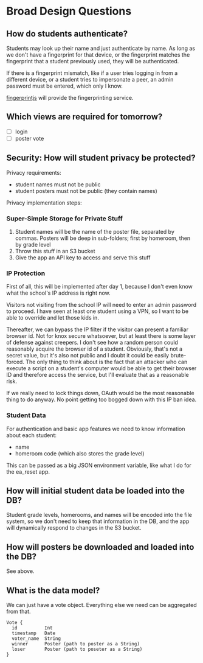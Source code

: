 # Broad Design Questions

## How do students authenticate?

Students may look up their name and just authenticate by name. As long as we
don't have a fingerprint for that device, or the fingerprint matches the
fingerprint that a student previously used, they will be authenticated.

If there is a fingerprint mismatch, like if a user tries logging in from a
different device, or a student tries to impersonate a peer, an admin password
must be entered, which only I know.

[fingerprintjs](https://github.com/fingerprintjs/fingerprintjs)
will provide the fingerprinting service.

## Which views are required for tomorrow?

- [ ] login
- [ ] poster vote

## Security: How will student privacy be protected?

Privacy requirements:

- student names must not be public
- student posters must not be public (they contain names)

Privacy implementation steps:

### Super-Simple Storage for Private Stuff

1. Student names will be the name of the poster file, separated by commas.
   Posters will be deep in sub-folders; first by homeroom, then by grade level
2. Throw this stuff in an S3 bucket
3. Give the app an API key to access and serve this stuff

### IP Protection

First of all, this will be implemented after day 1, because I don't even know
what the school's IP address is right now.

Visitors not visiting from the school IP will need to enter an admin password
to proceed. I have seen at least one student using a VPN, so I want to be
able to override and let those kids in.

Thereafter, we can bypass the IP filter if the visitor can present a familiar
browser id. Not for knox secure whatsoever, but at least there is some layer
of defense against creepers. I don't see how a random person could reasonably
acquire the browser id of a student. Obviously, that's not a secret value,
but it's also not public and I doubt it could be easily brute-forced. The
only thing to think about is the fact that an attacker who can execute a script
on a student's computer would be able to get their browser ID and therefore
access the service, but I'll evaluate that as a reasonable risk.

If we really need to lock things down, OAuth would be the most reasonable
thing to do anyway. No point getting too bogged down with this IP ban idea.

### Student Data

For authentication and basic app features we need to know information about
each student:

- name
- homeroom code (which also stores the grade level)

This can be passed as a big JSON environment variable, like what I do for
the ea_reset app.

## How will initial student data be loaded into the DB?

Student grade levels, homerooms, and names will be encoded into the file
system, so we don't need to keep that information in the DB, and the app will
dynamically respond to changes in the S3 bucket.

## How will posters be downloaded and loaded into the DB?

See above.

## What is the data model?

We can just have a vote object. Everything else we need can be aggregated
from that.

```
Vote {
  id          Int
  timestamp   Date
  voter_name  String
  winner      Poster (path to poster as a String)
  loser       Poster (path to poseter as a String)
}
```
